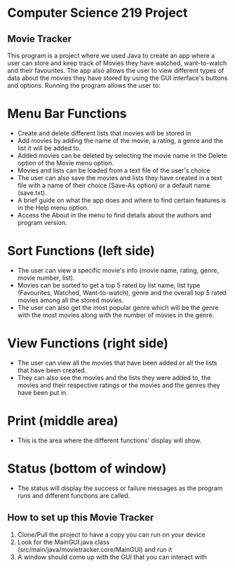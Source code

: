# Computer Science 219 Project

## Movie Tracker

This program is a project where we used Java to create an app where a user can store and keep track of Movies they have watched, want-to-watch and their favourites. The app also allows the user to view different types of data about the movies they have stored by using the GUI interface's buttons and options. Running the program allows the user to:

# Menu Bar Functions
* Create and delete different lists that movies will be stored in
* Add movies by adding the name of the movie, a rating, a genre and the list it will be added to.
* Added movies can be deleted by selecting the movie name in the Delete option of the Movie menu option.
* Movies and lists can be loaded from a text file of the user's choice
* The user can also save the movies and lists they have created in a text file with a name of their choice (Save-As option) or a default name (save.txt).
* A brief guide on what the app does and where to find certain features is in the Help menu option.
* Access the About in the menu to find details about the authors and program version.

# Sort Functions (left side) 
* The user can view a specific movie's info (movie name, rating, genre, movie number, list).
* Movies can be sorted to get a top 5 rated by list name, list type (Favourites, Watched, Want-to-watch), genre and the overall top 5 rated movies among all the stored movies.
* The user can also get the most popular genre which will be the genre with the most movies along with the number of movies in the genre.

# View Functions (right side)
* The user can view all the movies that have been added or all the lists that have been created.
* They can also see the movies and the lists they were added to, the movies and their respective ratings or the movies and the genres they have been put in.

# Print (middle area)
* This is the area where the different functions' display will show.

# Status (bottom of window)
* The status will display the success or failure messages as the program runs and different functions are called.

## How to set up this Movie Tracker
1. Clone/Pull the project to have a copy you can run on your device
2. Look for the MainGUI.java class (src/main/java/movietracker.core/MainGUI) and run it
3. A window should come up with the GUI that you can interact with
